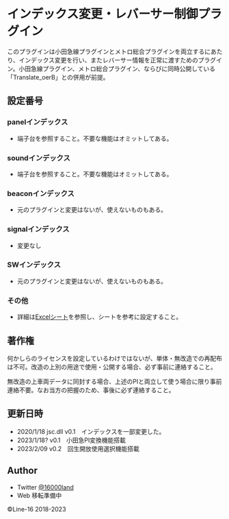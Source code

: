 # インデックス変更・レバーサー制御プラグイン
このプラグインは小田急線プラグインとメトロ総合プラグインを両立するにあたり、インデックス変更を行い、またレバーサー情報を正常に渡すためのプラグイン。小田急線プラグイン、メトロ総合プラグイン、ならびに同時公開している「Translate_oerB」との併用が前提。

## 設定番号
### panelインデックス
- 端子台を参照すること。不要な機能はオミットしてある。

### soundインデックス
- 端子台を参照すること。不要な機能はオミットしてある。

### beaconインデックス
- 元のプラグインと変更はないが、使えないものもある。

### signalインデックス
- 変更なし

### SWインデックス
- 元のプラグインと変更はないが、使えないものもある。

### その他
- 詳細は[Excelシート](https://docs.google.com/spreadsheets/d/1rsIOkY-5uuszAekwyyYBjYd1NrkQBQti/edit?usp=sharing&ouid=117001858782449869576&rtpof=true&sd=true)を参照し、シートを参考に設定すること。

## 著作権
何かしらのライセンスを設定しているわけではないが、単体・無改造での再配布は不可。改造の上別の用途で使用・公開する場合、必ず事前に連絡すること。

無改造の上車両データに同封する場合、上述のPIと両立して使う場合に限り事前連絡不要。なお当方の把握のため、事後に必ず連絡すること。

## 更新日時
- 2020/1/18 jsc.dll v0.1　インデックスを一部変更した。
- 2023/1/18?    v0.1　小田急PI変換機能搭載
- 2023/2/09     v0.2　回生開放使用選択機能搭載

## Author
- Twitter [@16000land](https://twitter.com/16000land)
- Web 移転準備中

©Line-16 2018-2023